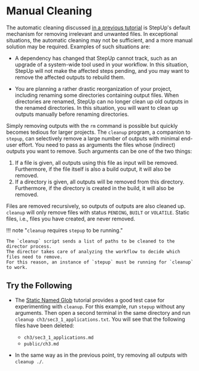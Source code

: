 # Manual Cleaning

The automatic cleaning discussed [in a previous tutorial](../getting_started/automatic_cleaning.md)
is StepUp's default mechanism for removing irrelevant and unwanted files.
In exceptional situations, the automatic cleaning may not be sufficient,
and a more manual solution may be required.
Examples of such situations are:

- A dependency has changed that StepUp cannot track, such as an upgrade of a system-wide tool used in your workflow.
  In this situation, StepUp will not make the affected steps pending, and you may want to remove the affected outputs to rebuild them.

- You are planning a rather drastic reorganization of your project, including renaming some directories containing output files.
  When directories are renamed, StepUp can no longer clean up old outputs in the renamed directories.
  In this situation, you will want to clean up outputs manually before renaming directories.

Simply removing outputs with the `rm` command is possible but quickly becomes tedious for larger projects.
The `cleanup` program, a companion to `stepup`, can selectively remove a large number of outputs with minimal end-user effort.
You need to pass as arguments the files whose (indirect) outputs you want to remove.
Such arguments can be one of the two things:

1. If a file is given, all outputs using this file as input will be removed.
   Furthermore, if the file itself is also a build output, it will also be removed.
2. If a directory is given, all outputs will be removed from this directory.
   Furthermore, if the directory is created in the build, it will also be removed.

Files are removed recursively, so outputs of outputs are also cleaned up.
`cleanup` will only remove files with status `PENDING`, `BUILT` or `VOLATILE`.
Static files, i.e., files you have created, are never removed.

!!! note "`cleanup` requires `stepup` to be running."

    The `cleanup` script sends a list of paths to be cleaned to the director process.
    The director takes care of analyzing the workflow to decide which files need to remove.
    For this reason, an instance of `stepup` must be running for `cleanup` to work.


## Try the Following

- The [Static Named Glob](static_named_glob.md) tutorial provides a good test case for experimenting with `cleanup`.
  For this example, run `stepup` without any arguments.
  Then open a second terminal in the same directory and run `cleanup ch3/sec3_1_applications.txt`.
  You will see that the following files have been deleted:

    - `ch3/sec3_1_applications.md`
    - `public/ch3.md`

- In the same way as in the previous point, try removing all outputs with `cleanup ./`.
